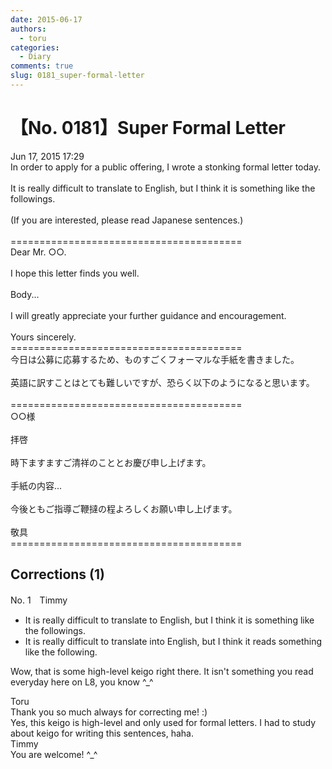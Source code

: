 ```yaml
---
date: 2015-06-17
authors:
  - toru
categories:
  - Diary
comments: true
slug: 0181_super-formal-letter
---
```


# 【No. 0181】Super Formal Letter
<div class="date">Jun 17, 2015 17:29</div>
<div id="post"><div id="body_show_ori">
In order to apply for a public offering, I wrote a stonking formal letter today.<br/><br/>It is really difficult to translate to English, but I think it is something like the followings.<br/><br/>(If you are interested, please read Japanese sentences.)<br/><br/>========================================<br/>Dear Mr. ○○.<br/><br/>I hope this letter finds you well.<br/><br/>Body...<br/><br/>I will greatly appreciate your further guidance and encouragement.<br/><br/>Yours sincerely.<br/>========================================
</div></div>

<!-- more -->

<div id="post_ja"><div id="body_show_mo">
今日は公募に応募するため、ものすごくフォーマルな手紙を書きました。<br/><br/>英語に訳すことはとても難しいですが、恐らく以下のようになると思います。<br/><br/>========================================<br/>○○様<br/><br/>拝啓<br/><br/>時下ますますご清祥のこととお慶び申し上げます。<br/><br/>手紙の内容...<br/><br/>今後ともご指導ご鞭撻の程よろしくお願い申し上げます。<br/><br/>敬具<br/>========================================
</div></div>

## Corrections (1)
<div id="block"><div class="first_name"> No. 1　<span class="just_name">Timmy</span></div><div id="block2">
<ul class="correction_field">
<li class="incorrect">It is really difficult to translate to English, but I think it is something like the followings.</li>
<li class="corrected correct">
It is really difficult to translate <span class="f_blue">in</span>to English, but I think it <span class="f_blue">reads</span> something like the following.
</li>
</ul>
<p class="comment_small">
 Wow, that is some high-level keigo right there. It isn't something you read everyday here on L8, you know ^_^
</p>

</div><div class="name"><span class="just_name">Toru</span><br>
Thank you so much always for correcting me! :)<br/>Yes, this keigo is high-level and only used for formal letters. I had to study about keigo for writing this sentences, haha.
</div>
<div class="name"><span class="just_name">Timmy</span><br>
You are welcome! ^_^
</div>
</div>
